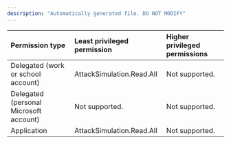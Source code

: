 ```yaml
---
description: "Automatically generated file. DO NOT MODIFY"
---
```


|Permission type|Least privileged permission|Higher privileged permissions|
|:---|:---|:---|
|Delegated (work or school account)|AttackSimulation.Read.All|Not supported.|
|Delegated (personal Microsoft account)|Not supported.|Not supported.|
|Application|AttackSimulation.Read.All|Not supported.|

